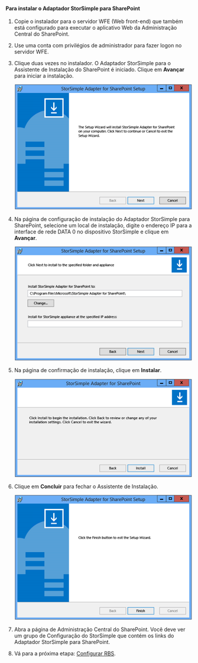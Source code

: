 <!--author=SharS last changed: 9/17/15-->

#### <a name="to-install-the-storsimple-adapter-for-sharepoint"></a>Para instalar o Adaptador StorSimple para SharePoint
1. Copie o instalador para o servidor WFE (Web front-end) que também está configurado para executar o aplicativo Web da Administração Central do SharePoint. 
2. Use uma conta com privilégios de administrador para fazer logon no servidor WFE.
3. Clique duas vezes no instalador. O Adaptador StorSimple para o Assistente de Instalação do SharePoint é iniciado. Clique em **Avançar** para iniciar a instalação.
   
    ![Página de início de instalação do adaptador StorSimple](./media/storsimple-install-sharepoint-adapter/HCS_SSASP_Setup1-include.png)
4. Na página de configuração de instalação do Adaptador StorSimple para SharePoint, selecione um local de instalação, digite o endereço IP para a interface de rede DATA 0 no dispositivo StorSimple e clique em **Avançar**. 
   
    ![Página de configuração de instalação do adaptador StorSimple](./media/storsimple-install-sharepoint-adapter/HCS_SSASP_Setup2-include.png) 
5. Na página de confirmação de instalação, clique em **Instalar**.
   
    ![Página de confirmação de instalação do adaptador StorSimple](./media/storsimple-install-sharepoint-adapter/HCS_SSASP_Confirm_Setup-include.png) 
6. Clique em **Concluir** para fechar o Assistente de Instalação.
   
    ![Página de instalação concluída do adaptador StorSimple](./media/storsimple-install-sharepoint-adapter/HCS_SSASP_Setup_finish-include.png) 
7. Abra a página de Administração Central do SharePoint. Você deve ver um grupo de Configuração do StorSimple que contém os links do Adaptador StorSimple para SharePoint.
8. Vá para a próxima etapa: [Configurar RBS](#configure-rbs).



<!--HONumber=Nov16_HO3-->


